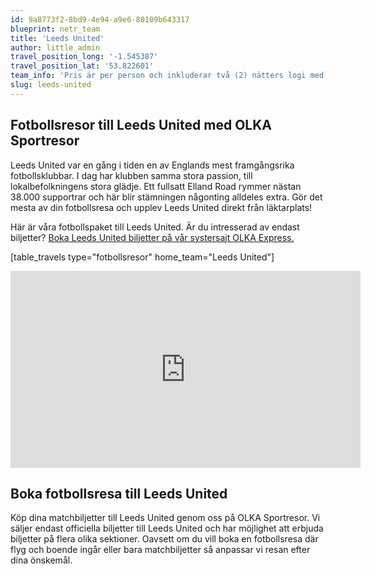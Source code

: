 ```yaml
---
id: 9a8773f2-8bd9-4e94-a9e6-80109b643317
blueprint: netr_team
title: 'Leeds United'
author: little_admin
travel_position_long: '-1.545387'
travel_position_lat: '53.822601'
team_info: 'Pris är per person och inkluderar två (2) nätters logi med del i dubbelrum på 3*** hotell i Leeds, frukost på hotellet samt matchbiljett på arenans kortsida. OBS! Priset som också inkluderar flyg är ett frånpris.'
slug: leeds-united
---
```

<h2>Fotbollsresor till Leeds United med OLKA Sportresor</h2>
<p>Leeds United var en gång i tiden en av Englands mest framgångsrika fotbollsklubbar. I dag har klubben samma stora passion, till lokalbefolkningens stora glädje. Ett fullsatt Elland Road rymmer nästan 38.000 supportrar och här blir stämningen någonting alldeles extra. Gör det mesta av din fotbollsresa och upplev Leeds United direkt från läktarplats!</p>
<p>Här är våra fotbollspaket till Leeds United. Är du intresserad av endast biljetter? <a href="https://www.olkaexpress.se/fotbollsbiljetter/premier-league-england/leeds/leeds-united">Boka Leeds United biljetter på vår systersajt OLKA Express.</a></p>
<p>[table_travels type="fotbollsresor" home_team="Leeds United"]</p>
<p><iframe src="https://www.youtube.com/embed/tF3ZWHFuFyo" width="560" height="315" frameborder="0" allowfullscreen="allowfullscreen" data-mce-fragment="1"><span data-mce-type="bookmark" style="display: inline-block; width: 0px; overflow: hidden; line-height: 0;" class="mce_SELRES_start">﻿</span><span data-mce-type="bookmark" style="display: inline-block; width: 0px; overflow: hidden; line-height: 0;" class="mce_SELRES_start">﻿</span></iframe></p>
<h2>Boka fotbollsresa till Leeds United</h2>
<p>Köp dina matchbiljetter till Leeds United genom oss på OLKA Sportresor. Vi säljer endast officiella biljetter till Leeds United och har möjlighet att erbjuda biljetter på flera olika sektioner. Oavsett om du vill boka en fotbollsresa där flyg och boende ingår eller bara matchbiljetter så anpassar vi resan efter dina önskemål.</p>
